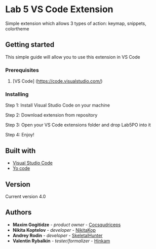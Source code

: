 # Lab 5 VS Code Extension 
Simple extension which allows 3 types of action: keymap, snippets, colortheme

## Getting started

This simple guide will allow you to use this extension in VS Code

### Prerequisites

1. [VS Code] (https://code.visualstudio.com/)

### Installing

Step 1:  Install Visual Studio Code on your machine

Step 2:  Download extension from repository

Step 3:  Open your VS Code extensions folder and drop Lab5PO into it

Step 4:  Enjoy!

## Built with

  * [Visual Studio Code](https://code.visualstudio.com/)
  * [Yo code](https://code.visualstudio.com/api/get-started/your-first-extension)

## Version

Current version 4.0

## Authors

* **Maxim Gogitidze** - *product owner* - [Cocsqudriceps](https://github.com/cocsqudriceps) 
* **Nikita Koptelov** - *developer* - [NikitaKop](https://github.com/NikitaKop) 
* **Andrey Rodin** - *developer* - [SkeletalHunter](https://github.com/SkeletalHunter) 
* **Valentin Rybalkin** - *tester/formalizer* - [Hinkam](https://github.com/hinkam) 

